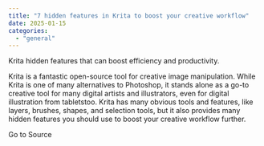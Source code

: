 ```yaml
---
title: "7 hidden features in Krita to boost your creative workflow"
date: 2025-01-15
categories: 
  - "general"
---
```


Krita hidden features that can boost efficiency and productivity.

Krita is a fantastic open-source tool for creative image manipulation. While Krita is one of many alternatives to Photoshop, it stands alone as a go-to creative tool for many digital artists and illustrators, even for digital illustration from tabletstoo. Krita has many obvious tools and features, like layers, brushes, shapes, and selection tools, but it also provides many hidden features you should use to boost your creative workflow further.

Go to Source
